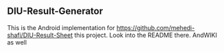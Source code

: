 ## DIU-Result-Generator

This is the Android implementation for https://github.com/mehedi-shafi/DIU-Result-Sheet this project. Look into the README there. AndWIKI as well
